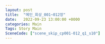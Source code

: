 ```yaml
---
layout: post
title:  "메인_회상_001~012장"
date:   2022-09-23 13:00:00 +0000
categories: Main
Tags: Story Main
SceneCode: ["scene_skip_cp001-012_q1_s10"]
---
```

